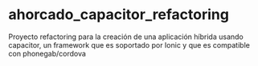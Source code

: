 # ahorcado_capacitor_refactoring
Proyecto refactoring para la creación de una aplicación híbrida usando capacitor, un framework que es soportado por Ionic y que es compatible con phonegab/cordova
